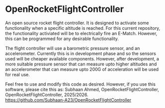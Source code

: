 # OpenRocketFlightController

An open source rocket flight controller. It is designed to activate some functionality when a specific altitude is reached. For this current repository, the functionality activiated will be to electrically fire an E-Match. However, this can be programmed for any desirable functionality.

The flight controller will use a barometric pressure sensor, and an accelerometer. Currently this is in development phase and so the sensors used will be cheaper available components. However, after development, a more suitable pressure sensor that can measure upto higher altitudes and an accelerometer that can measure upto 200G of acceleration will be used for real use.

Feel free to use and modify this code as desired. However, if you use this software, please cite this as:
Subhaan Ahmed, OpenRocketFlightController, OpenRocketFlightController, 2025/2026.  
https://github.com/Subhaan-A23/OpenRocketFlightController
